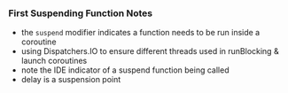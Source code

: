 
### First Suspending Function Notes

 - the `suspend` modifier indicates a function needs to be run inside a coroutine
 - using Dispatchers.IO to ensure different threads used in runBlocking & launch coroutines
 - note the IDE indicator of a suspend function being called
 - delay is a suspension point
